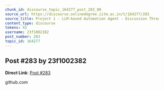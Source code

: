```yaml
---
chunk_id: discourse_topic_164277_post_283_00
source_url: https://discourse.onlinedegree.iitm.ac.in/t/164277/283
source_title: Project 1 - LLM-based Automation Agent - Discussion Thread [TDS Jan 2025]
content_type: discourse
tokens: 41
username: 23f1002382
post_number: 283
topic_id: 164277
---
```


## Post #283 by 23f1002382

**Direct Link**: [Post #283](https://discourse.onlinedegree.iitm.ac.in/t/164277/283)

github.com
